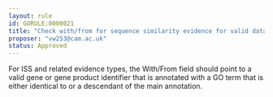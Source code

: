 ```yaml
---
layout: rule
id: GORULE:0000021
title: "Check with/from for sequence similarity evidence for valid database ID"
proposer: "vw253@cam.ac.uk"
status: Approved
---
```

For ISS and related evidence types, the With/From field should point to
a valid gene or gene product identifier that is annotated with a GO term
that is either identical to or a descendant of the main annotation.
